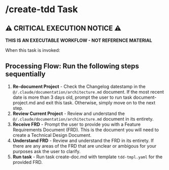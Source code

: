# /create-tdd Task

## ⚠️ CRITICAL EXECUTION NOTICE ⚠️

**THIS IS AN EXECUTABLE WORKFLOW - NOT REFERENCE MATERIAL**

When this task is invoked:

## Processing Flow: Run the following steps sequentially

1. **Re-document Project** - Check the Changelog datestamp in the `@/.claude/documentation/architecture.md`  document. If the most recent date is more than 3 days old, prompt the user to run task document-project.md and exit this task. Otherwise, simply move on to the next step.
2. **Review Current Project** - Review and understand the `@/.claude/documentation/architecture.md` document in its entirety.
3. **Receive FRD** - Prompt the user to provide you with a Feature Requirements Document (FRD). This is the document you will need to create a Technical Design Document.
4. **Understand FRD** - Review and understand the FRD in its entirety. If there are any areas of the FRD that are unclear or ambigous for your purposes ask the user to clarify.
5. **Run task** - Run task create-doc.md with template `tdd-tmpl.yaml` for the provided FRD.



